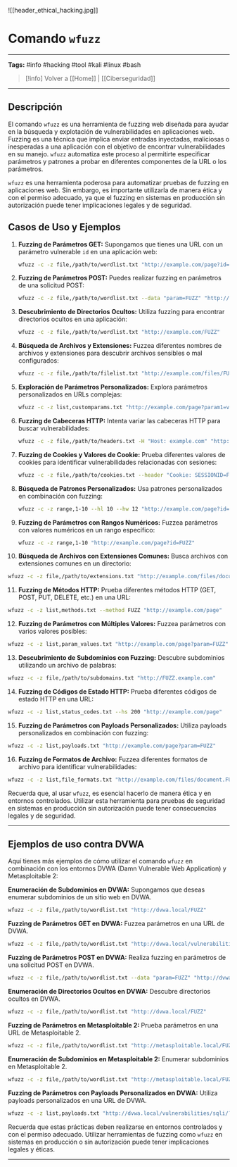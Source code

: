 ![[header_ethical_hacking.jpg]]
# Comando `wfuzz`

---
**Tags:** #info #hacking #tool #kali #linux #bash

> [!info] Volver a [[Home]] | [[Ciberseguridad]] 

---
## Descripción

El comando `wfuzz` es una herramienta de fuzzing web diseñada para ayudar en la búsqueda y explotación de vulnerabilidades en aplicaciones web. Fuzzing es una técnica que implica enviar entradas inyectadas, maliciosas o inesperadas a una aplicación con el objetivo de encontrar vulnerabilidades en su manejo. `wfuzz` automatiza este proceso al permitirte especificar parámetros y patrones a probar en diferentes componentes de la URL o los parámetros.

`wfuzz` es una herramienta poderosa para automatizar pruebas de fuzzing en aplicaciones web. Sin embargo, es importante utilizarla de manera ética y con el permiso adecuado, ya que el fuzzing en sistemas en producción sin autorización puede tener implicaciones legales y de seguridad.

## Casos de Uso y Ejemplos

1. **Fuzzing de Parámetros GET:**
   Supongamos que tienes una URL con un parámetro vulnerable `id` en una aplicación web:

   ```bash
   wfuzz -c -z file,/path/to/wordlist.txt "http://example.com/page?id=FUZZ"
   ```

2. **Fuzzing de Parámetros POST:**
   Puedes realizar fuzzing en parámetros de una solicitud POST:

   ```bash
   wfuzz -c -z file,/path/to/wordlist.txt --data "param=FUZZ" "http://example.com/postpage"
   ```

3. **Descubrimiento de Directorios Ocultos:**
   Utiliza fuzzing para encontrar directorios ocultos en una aplicación:

   ```bash
   wfuzz -c -z file,/path/to/wordlist.txt "http://example.com/FUZZ"
   ```

4. **Búsqueda de Archivos y Extensiones:**
   Fuzzea diferentes nombres de archivos y extensiones para descubrir archivos sensibles o mal configurados:

   ```bash
   wfuzz -c -z file,/path/to/filelist.txt "http://example.com/files/FUZZ"
   ```

5. **Exploración de Parámetros Personalizados:**
   Explora parámetros personalizados en URLs complejas:

   ```bash
   wfuzz -c -z list,customparams.txt "http://example.com/page?param1=value1&param2=FUZZ"
   ```

6. **Fuzzing de Cabeceras HTTP:**
   Intenta variar las cabeceras HTTP para buscar vulnerabilidades:

   ```bash
   wfuzz -c -z file,/path/to/headers.txt -H "Host: example.com" "http://example.com"
   ```

7. **Fuzzing de Cookies y Valores de Cookie:**
   Prueba diferentes valores de cookies para identificar vulnerabilidades relacionadas con sesiones:

   ```bash
   wfuzz -c -z file,/path/to/cookies.txt --header "Cookie: SESSIONID=FUZZ" "http://example.com"
   ```

8. **Búsqueda de Patrones Personalizados:**
   Usa patrones personalizados en combinación con fuzzing:

   ```bash
   wfuzz -c -z range,1-10 --hl 10 --hw 12 "http://example.com/page?id=FUZZ"
   ```

9. **Fuzzing de Parámetros con Rangos Numéricos:**
   Fuzzea parámetros con valores numéricos en un rango específico:

   ```bash
   wfuzz -c -z range,1-10 "http://example.com/page?id=FUZZ"
   ```

10. **Búsqueda de Archivos con Extensiones Comunes:**
    Busca archivos con extensiones comunes en un directorio:

   ```bash
   wfuzz -c -z file,/path/to/extensions.txt "http://example.com/files/document.FUZZ"
   ```

11. **Fuzzing de Métodos HTTP:**
    Prueba diferentes métodos HTTP (GET, POST, PUT, DELETE, etc.) en una URL:

   ```bash
   wfuzz -c -z list,methods.txt --method FUZZ "http://example.com/page"
   ```

12. **Fuzzing de Parámetros con Múltiples Valores:**
    Fuzzea parámetros con varios valores posibles:

   ```bash
   wfuzz -c -z list,param_values.txt "http://example.com/page?param=FUZZ"
   ```

13. **Descubrimiento de Subdominios con Fuzzing:**
    Descubre subdominios utilizando un archivo de palabras:

   ```bash
   wfuzz -c -z file,/path/to/subdomains.txt "http://FUZZ.example.com"
   ```

14. **Fuzzing de Códigos de Estado HTTP:**
    Prueba diferentes códigos de estado HTTP en una URL:

   ```bash
   wfuzz -c -z list,status_codes.txt --hs 200 "http://example.com/page"
   ```

15. **Fuzzing de Parámetros con Payloads Personalizados:**
    Utiliza payloads personalizados en combinación con fuzzing:

   ```bash
   wfuzz -c -z list,payloads.txt "http://example.com/page?param=FUZZ"
   ```

16. **Fuzzing de Formatos de Archivo:**
    Fuzzea diferentes formatos de archivo para identificar vulnerabilidades:

   ```bash
   wfuzz -c -z list,file_formats.txt "http://example.com/files/document.FUZZ"
   ```

Recuerda que, al usar `wfuzz`, es esencial hacerlo de manera ética y en entornos controlados. Utilizar esta herramienta para pruebas de seguridad en sistemas en producción sin autorización puede tener consecuencias legales y de seguridad.

---
## Ejemplos de uso contra DVWA

Aquí tienes más ejemplos de cómo utilizar el comando `wfuzz` en combinación con los entornos DVWA (Damn Vulnerable Web Application) y Metasploitable 2:

**Enumeración de Subdominios en DVWA:**
Supongamos que deseas enumerar subdominios de un sitio web en DVWA.

```bash
wfuzz -c -z file,/path/to/wordlist.txt "http://dvwa.local/FUZZ"
```

**Fuzzing de Parámetros GET en DVWA:**
Fuzzea parámetros en una URL de DVWA.

```bash
wfuzz -c -z file,/path/to/wordlist.txt "http://dvwa.local/vulnerabilities/fi/?page=FUZZ"
```

**Fuzzing de Parámetros POST en DVWA:**
Realiza fuzzing en parámetros de una solicitud POST en DVWA.

```bash
wfuzz -c -z file,/path/to/wordlist.txt --data "param=FUZZ" "http://dvwa.local/vulnerabilities/xss_r/"
```

**Enumeración de Directorios Ocultos en DVWA:**
Descubre directorios ocultos en DVWA.

```bash
wfuzz -c -z file,/path/to/wordlist.txt "http://dvwa.local/FUZZ"
```

**Fuzzing de Parámetros en Metasploitable 2:**
Prueba parámetros en una URL de Metasploitable 2.

```bash
wfuzz -c -z file,/path/to/wordlist.txt "http://metasploitable.local/FUZZ"
```

**Enumeración de Subdominios en Metasploitable 2:**
Enumerar subdominios en Metasploitable 2.

```bash
wfuzz -c -z file,/path/to/wordlist.txt "http://metasploitable.local/FUZZ"
```

**Fuzzing de Parámetros con Payloads Personalizados en DVWA:**
Utiliza payloads personalizados en una URL de DVWA.

```bash
wfuzz -c -z list,payloads.txt "http://dvwa.local/vulnerabilities/sqli/?id=FUZZ"
```

Recuerda que estas prácticas deben realizarse en entornos controlados y con el permiso adecuado. Utilizar herramientas de fuzzing como `wfuzz` en sistemas en producción o sin autorización puede tener implicaciones legales y éticas.

---

